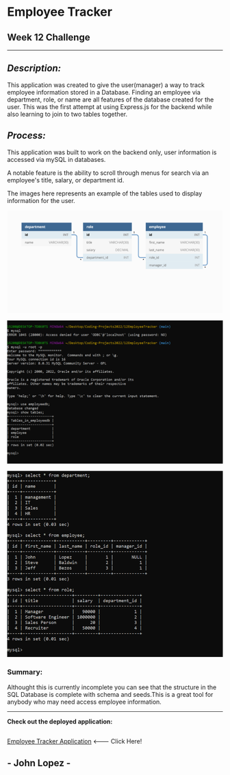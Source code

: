 # Employee Tracker 

## Week 12 Challenge

---
## *Description:* 

This application was created to give the user(manager) a way to track employee information stored in a Database. Finding an employee via department, role, or name are all features of the database created for the user. This was the first attempt at using Express.js for the backend while also learning to join to two tables together.

## *Process:*

This application was built to work on the backend only, user information is accessed via mySQL in databases.

A notable feature is the ability to scroll through menus for search via an employee's title, salary, or department id. 

The images here represents an example of the tables used to display information for the user.  

![Employee Tracker Images](/Assets/12-sql-homework-demo-01.png)

![Employee Tracker Images](/Assets/tables.png)

![Employee Tracker Images](/Assets/tables2.png)


### Summary: 

Althought this is currently incomplete you can see that the structure in the SQL Database is complete with schema and seeds.This is a great tool for anybody who may need access employee information. 


--- 
**Check out the deployed application:**
##
[Employee Tracker Application](https://github.com/Think-Again-Coder/Employee-Tracker) <--- Click Here!
## 
## - John Lopez -

